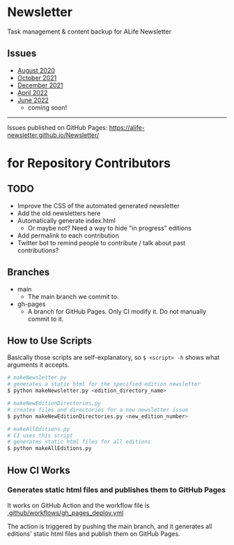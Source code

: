 # Newsletter
Task management &amp; content backup for ALife Newsletter

## Issues
- [August 2020](https://alife.org/newsletter-august-2020/)
- [October 2021](https://alife.org/newsletter-october-2021/)
- [December 2021](https://alife.org/december-2021-alife-newsletter/)
- [April 2022](https://alife.org/april-2022-alife-newsletter/)
- [June 2022]()
  - coming soon!

---

Issues published on GitHub Pages: https://alife-newsletter.github.io/Newsletter/

# for Repository Contributors
## TODO
- Improve the CSS of the automated generated newsletter
- Add the old newsletters here
- Automatically generate index.html
  - Or maybe not? Need a way to hide "in progress" editions
- Add permalink to each contribution
- Twitter bot to remind people to contribute / talk about past contributions?

## Branches
- main
  - The main branch we commit to.
- gh-pages
  - A branch for GitHub Pages. Only CI modify it. Do not manually commit to it.

## How to Use Scripts
Basically those scripts are self-explanatory, so `$ <script> -h` shows what arguments it accepts.

```sh
# makeNewsletter.py
# generates a static html for the specified edition newsletter
$ python makeNewsletter.py <edition_directory_name>

# makeNewEditionDirectories.py
# creates files and directories for a new newsletter issue
$ python makeNewEditionDirectories.py <new_edition_number>

# makeAllEditions.py
# CI uses this script
# generates static html files for all editions
$ python makeAllEditions.py
```

## How CI Works
### Generates static html files and publishes them to GitHub Pages
It works on GitHub Action and the workflow file is [.github/workflows/gh_pages_deploy.yml](.github/workflows/gh_pages_deploy.yml)

The action is triggered by pushing the main branch, and it generates all editions' static html files and publish them on GitHub Pages.